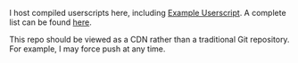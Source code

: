 I host compiled userscripts here, including [Example Userscript](example-userscript.user.js). A complete list can be found [here](https://github.com/SimonAlling/userscripts).

This repo should be viewed as a CDN rather than a traditional Git repository. For example, I may force push at any time.
